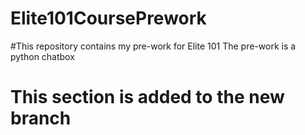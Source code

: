 # Elite101CoursePrework
#This repository contains my pre-work for Elite 101
The pre-work is a python chatbox
# This section is added to the new branch
